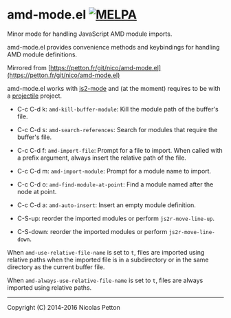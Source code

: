 # amd-mode.el [![MELPA](https://melpa.org/packages/amd-mode-badge.svg)](https://melpa.org/#/amd-mode)
  
  Minor mode for handling JavaScript AMD module imports.
  
  amd-mode.el provides convenience methods and keybindings for handling
  AMD module definitions.
  
  Mirrored from [https://petton.fr/git/nico/amd-mode.el](https://petton.fr/git/nico/amd-mode.el)
  
  amd-mode.el works with [js2-mode](https://github.com/mooz/js2-mode) and (at the moment) requires to be
  with a [projectile](https://github.com/bbatsov/projectile) project.
  
- C-c C-d k: `amd-kill-buffer-module`: Kill the module path of the
  buffer's file.
  
- C-c C-d s: `amd-search-references`: Search for modules that require
  the buffer's file.
  
- C-c C-d f: `amd-import-file`: Prompt for a file to import. When
  called with a prefix argument, always insert the relative path of
  the file.
  
- C-c C-d m: `amd-import-module`: Prompt for a module name to
  import.
  
- C-c C-d o: `amd-find-module-at-point`: Find a module named after
  the node at point.
  
- C-c C-d a: `amd-auto-insert`: Insert an empty module definition.
  
- C-S-up: reorder the imported modules or perform
  `js2r-move-line-up`.
  
- C-S-down: reorder the imported modules or perform
  `js2r-move-line-down`.
  
When `amd-use-relative-file-name` is set to `t`, files are
imported using relative paths when the imported file is in a
subdirectory or in the same directory as the current buffer
file.

When `amd-always-use-relative-file-name` is set to `t`, files are
always imported using relative paths.

---

Copyright (C) 2014-2016 Nicolas Petton
  
